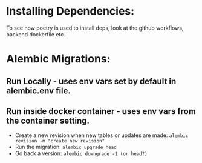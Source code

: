 # Installing Dependencies:
To see how poetry is used to install deps, look at the github workflows, backend dockerfile etc.

# Alembic Migrations:

## Run Locally - uses env vars set by default in alembic.env file.
## Run inside docker container - uses env vars from the container setting.
- Create a new revision when new tables or updates are made:
`alembic revision -m "create new revision"`
- Run the migration:
`alembic upgrade head`
- Go back a version:
`alembic downgrade -1 (or head?)`